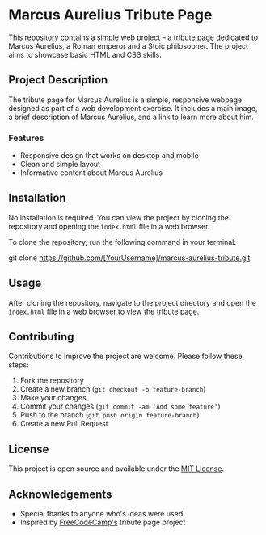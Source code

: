 # Marcus Aurelius Tribute Page

This repository contains a simple web project – a tribute page dedicated to Marcus Aurelius, a Roman emperor and a Stoic philosopher. The project aims to showcase basic HTML and CSS skills.

## Project Description

The tribute page for Marcus Aurelius is a simple, responsive webpage designed as part of a web development exercise. It includes a main image, a brief description of Marcus Aurelius, and a link to learn more about him.

### Features

- Responsive design that works on desktop and mobile
- Clean and simple layout
- Informative content about Marcus Aurelius

## Installation

No installation is required. You can view the project by cloning the repository and opening the `index.html` file in a web browser.

To clone the repository, run the following command in your terminal:

git clone https://github.com/[YourUsername]/marcus-aurelius-tribute.git


## Usage

After cloning the repository, navigate to the project directory and open the `index.html` file in a web browser to view the tribute page.

## Contributing

Contributions to improve the project are welcome. Please follow these steps:

1. Fork the repository
2. Create a new branch (`git checkout -b feature-branch`)
3. Make your changes
4. Commit your changes (`git commit -am 'Add some feature'`)
5. Push to the branch (`git push origin feature-branch`)
6. Create a new Pull Request

## License

This project is open source and available under the [MIT License](LICENSE).

## Acknowledgements

- Special thanks to anyone who's ideas were used
- Inspired by [FreeCodeCamp's](https://www.freecodecamp.org) tribute page project
